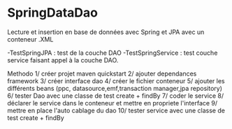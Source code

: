 # SpringDataDao

Lecture et insertion en base de données avec Spring et JPA avec un conteneur .XML

  -TestSpringJPA : test de la couche DAO
  -TestSpringService : test couche service faisant appel à la couche DAO.
  
  
Methodo
  1/ créer projet maven quickstart
2/ ajouter dependances framework
3/ créer interface dao
4/ créer le fichier conteneur
5/ ajouter les différents beans (ppc, datasource,emf,transaction manager,jpa repository)
6/ tester Dao avec une classe de test create + findBy
7/ coder le service
8/ déclarer le service dans le conteneur et mettre en propriete l'interface
9/ mettre en place l'auto cablage du dao
10/ tester service avec une classe de test create + findBy
